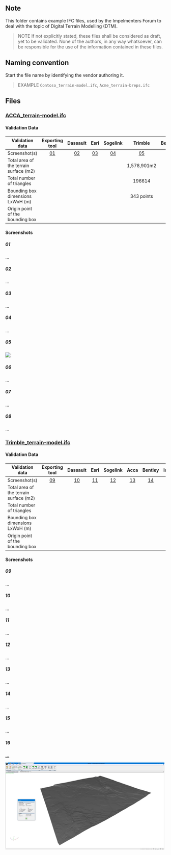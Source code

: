 ## Note
This folder contains example IFC files, used by the Impelmenters Forum to deal with the topic of Digital Terrain Modelling (DTM).
> NOTE  If not explicitly stated, these files shall be considered as draft, yet to be validated.
> None of the authors, in any way whatsoever, can be responsible for the use of the information contained in these files.

## Naming convention
Start the file name by identifying the vendor authoring it.

> EXAMPLE `Contoso_terrain-model.ifc`, `Acme_terrain-breps.ifc`

## Files


### [ACCA_terrain-model.ifc](./ACCA/ACCA_terrain-model.ifc.zip)

#### Validation Data

| Validation data                        | Exporting tool | Dassault  | Esri      | Sogelink  | Trimble    | Bentley   | Infotech  | Adtollo   |
|----------------------------------------|:--------------:|:---------:|:---------:|:---------:|:----------:|:---------:|:---------:|:---------:|
| Screenshot(s)                          | [01](#01)      | [02](#02) | [03](#03) | [04](#04) | [05](#05)  | [06](#06) | [07](#07) | [08](#08) |
| Total area of the terrain surface (m2) |                |           |           |           |1,578,901m2 |           |           |           |
| Total number of triangles              |                |           |           |           |   196614   |           |           |           |
| Bounding box dimensions LxWxH (m)      |                |           |           |           |343 points  |           |           |           |
| Origin point of the bounding box       |                |           |           |           |            |           |           |           |

#### Screenshots

##### 01
...

##### 02
...

##### 03
...

##### 04
...

##### 05
<div>
<img src="https://github.com/JanErikHoel/IFC4.x-IF/assets/48426749/5105e02d-864f-454f-b6d4-0f9580689314" width="500"/>
</div>


##### 06
...

##### 07
...

##### 08
...


### [Trimble_terrain-model.ifc](./TrimbleQuadri/Trimble_terrain-model.ifc)

#### Validation Data

| Validation data                        | Exporting tool | Dassault  | Esri      | Sogelink  | Acca      | Bentley   | Infotech  | Adtollo      |
|----------------------------------------|:--------------:|:---------:|:---------:|:---------:|:---------:|:---------:|:---------:|:------------:|
| Screenshot(s)                          | [09](#09)      | [10](#10) | [11](#11) | [12](#12) | [13](#13) | [14](#14) | [15](#15) | [16](#16)    |
| Total area of the terrain surface (m2) |                |           |           |           |           |           |           |1,578,901.9 m2|
| Total number of triangles              |                |           |           |           |           |           |           |    1961614   |
| Bounding box dimensions LxWxH (m)      |                |           |           |           |           |           |           |              |
| Origin point of the bounding box       |                |           |           |           |           |           |           |              |

#### Screenshots

##### 09
...

##### 10
...

##### 11
...

##### 12
...

##### 13
...

##### 14
...

##### 15
...

##### 16
[...]()
<div>
<img src="https://github.com/Samanii2/IFC4.x-IF/blob/main/docs/Adtollo_Trimble_Terrain_model_Import.jpg" width="500"/>
</div>
